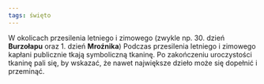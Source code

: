```yaml
---
tags: święto
---
```

W okolicach przesilenia letniego i zimowego (zwykle np. 30. dzień **Burzołapu** oraz 1. dzień **Mroźnika**)
Podczas przesilenia letniego i zimowego kapłani publicznie tkają symboliczną tkaninę. Po zakończeniu uroczystości tkaninę pali się, by wskazać, że nawet największe dzieło może się dopełnić i przeminąć.